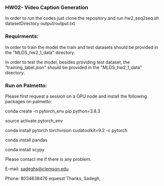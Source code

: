 ### HW02- Video Caption Generation

In order to run the codes just clone the repository and run 
    hw2_seq2seq.sh datasetDirectory output/output.txt

### Requirments:
In order to train the model the train and test datasets should be provided in the "MLDS_hw2_1_data" directory.

In order to test the model, besides providing test dataset, the "training_label.json" should be provided in the "MLDS_hw2_1_data" directory. 

### Run on Palmetto:
Please first request a session on a GPU node and install the following packages on palmetto:

conda create -n pytorch_env pip python=3.8.3

source activate pytorch_env

conda install pytorch torchvision cudatoolkit=9.2 -c pytorch

conda install pandas

conda install scypy

Please contact me if there is any problem. 

E-mail: sadeghs@clemson.edu 

Phone: 8034638476
equesst 
Thanks,
Sadegh,
